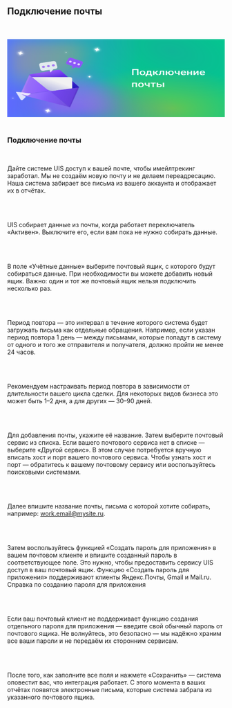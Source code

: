 ## Подключение почты

<br>
<br>

<img src="EmailtrackingInboxConnection.svg" alt="" width="100%" height="180px"/>

<br>
<br>

### Подключение почты

<br>

Дайте системе UIS доступ к вашей почте, чтобы имейлтрекинг заработал. Мы не создаём новую почту и не делаем переадресацию. Наша система забирает все письма из вашего аккаунта и отображает их в отчётах.

<br>
<br>

UIS собирает данные из почты, когда работает переключатель «Активен». Выключите его, если вам пока не нужно собирать данные.

<br>
<br>

В поле «Учётные данные» выберите почтовый ящик, с которого будут собираться данные. При необходимости вы можете добавить новый ящик. Важно: один и тот же почтовый ящик нельзя подключить несколько раз.

<br>
<br>

Период повтора — это интервал в течение которого система будет загружать письма как отдельные обращения. Например, если указан период повтора 1 день — между письмами, которые попадут в систему от одного и того же отправителя и получателя, должно пройти не менее 24 часов.

<br>
<br>

Рекомендуем настраивать период повтора в зависимости от длительности вашего цикла сделки. Для некоторых видов бизнеса это может быть 1–2 дня, а для других — 30–90 дней.

<br>
<br>

Для добавления почты, укажите её название. Затем выберите почтовый сервис из списка. Если вашего почтового сервиса нет в списке — выберите «Другой сервис». В этом случае потребуется вручную вписать хост и порт вашего почтового сервиса. Чтобы узнать хост и порт — обратитесь к вашему почтовому сервису или воспользуйтесь поисковыми системами.

<br>
<br>

Далее впишите название почты, письма с которой хотите собирать, например: work.email@mysite.ru.

<br>
<br>

Затем воспользуйтесь функцией «Создать пароль для приложения» в вашем почтовом клиенте и впишите созданный пароль в соответствующее поле. Это нужно, чтобы предоставить сервису UIS доступ в ваш почтовый ящик. Функцию «Создать пароль для приложения» поддерживают клиенты Яндекс.Почты, Gmail и Mail.ru. <OnboardingLink to="/https://www.uiscom.ru/academiya/spravochnyj-centr/emeyltreking/kak-sozdat-parol-dlya-prilozheniya/">Справка по созданию пароля для приложения</OnboardingLink>

<br>
<br>

Если ваш почтовый клиент не поддерживает функцию создания отдельного пароля для приложения — введите свой обычный пароль от почтового ящика. Не волнуйтесь, это безопасно — мы надёжно храним все ваши пароли и не передаём их сторонним сервисам.

<br>
<br>

После того, как заполните все поля и нажмете «Сохранить» —  система оповестит вас, что интеграция работает. С этого момента в ваших отчётах появятся электронные письма, которые система забрала из указанного почтового ящика.